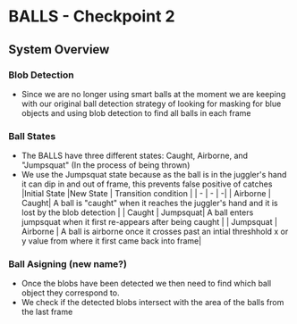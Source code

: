 # BALLS - Checkpoint 2

## System Overview

### Blob Detection
* Since we are no longer using smart balls at the moment we are keeping with our original ball detection strategy of looking for masking for blue objects and using blob detection to find all balls in each frame
### Ball States
* The BALLS have three different states: Caught, Airborne, and "Jumpsquat" (In the process of being thrown)
* We use the Jumpsquat state because as the ball is in the juggler's hand it can dip in and out of frame, this prevents false positive of catches
|Initial State |New State | Transition condition |
| - | - | -|
| Airborne | Caught| A ball is "caught" when it reaches the juggler's hand and it is lost by the blob detection |
| Caught | Jumpsquat| A ball enters jumpsquat when it first re-appears after being caught |
| Jumpsquat | Airborne | A ball is airborne once it crosses past an intial threshhold x or y value from where it first came back into frame|


### Ball Asigning (new name?)
* Once the blobs have been detected we then need to find which ball object they correspond to. 
* We check if the detected blobs intersect with the area of the balls from the last frame

